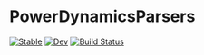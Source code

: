 # PowerDynamicsParsers

[![Stable](https://img.shields.io/badge/docs-stable-blue.svg)](https://hexaeder.github.io/PowerDynamicsParsers.jl/stable/)
[![Dev](https://img.shields.io/badge/docs-dev-blue.svg)](https://hexaeder.github.io/PowerDynamicsParsers.jl/dev/)
[![Build Status](https://github.com/hexaeder/PowerDynamicsParsers.jl/actions/workflows/CI.yml/badge.svg?branch=main)](https://github.com/hexaeder/PowerDynamicsParsers.jl/actions/workflows/CI.yml?query=branch%3Amain)

